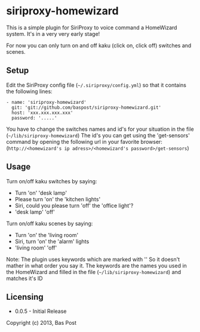 siriproxy-homewizard
====================

This is a simple plugin for SiriProxy to voice command a HomeWizard system.
It's in a very very early stage!

For now you can only turn on and off kaku (click on, click off) switches and scenes.



Setup
-----

Edit the SiriProxy config file (`~/.siriproxy/config.yml`) so that it contains the following lines:

	- name: 'siriproxy-homewizard'
	  git: 'git://github.com/baspost/siriproxy-homewizard.git'
	  host: 'xxx.xxx.xxx.xxx'
	  password: '.....'

You have to change the switches names and id's for your situation in the file (`~/lib/siriproxy-homewizard`)
The id's you can get using the 'get-sensors' command by opening the following url in your favorite browser:
(`http://<homewizard's ip adress>/<homewizard's password>/get-sensors`)


Usage
-----
Turn on/off kaku switches by saying:
* Turn 'on' 'desk lamp'
* Please turn 'on' the 'kitchen lights'
* Siri, could you please turn 'off' the 'office light'?
* 'desk lamp' 'off'

Turn on/off kaku scenes by saying:
* Turn 'on' the 'living room'
* Siri, turn 'on' the 'alarm' lights
* 'living room' 'off'

Note:
The plugin uses keywords which are marked with '' So it doesn't mather in what order you say it.
The keywords are the names you used in the HomeWizard and filled in the file (`~/lib/siriproxy-homewizard`)
and matches it's ID


Licensing
---------
* 0.0.5 - Initial Release

Copyright (c) 2013, Bas Post
